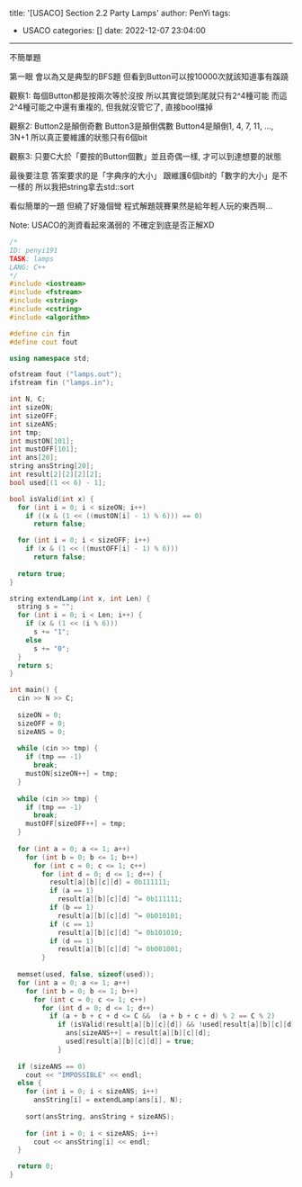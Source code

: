 title: '[USACO] Section 2.2 Party Lamps'
author: PenYi
tags:
  - USACO
categories: []
date: 2022-12-07 23:04:00
---

不簡單題

第一眼 會以為又是典型的BFS題
但看到Button可以按10000次就該知道事有蹊蹺

觀察1:
每個Button都是按兩次等於沒按
所以其實從頭到尾就只有2^4種可能
而這2^4種可能之中還有重複的, 但我就沒管它了, 直接bool擋掉

觀察2:
Button2是顛倒奇數
Button3是顛倒偶數
Button4是顛倒1, 4, 7, 11, ..., 3N+1
所以真正要維護的狀態只有6個bit

觀察3:
只要C大於「要按的Button個數」並且奇偶一樣, 才可以到達想要的狀態

最後要注意 答案要求的是「字典序的大小」
跟維護6個bit的「數字的大小」是不一樣的
所以我把string拿去std::sort

看似簡單的一題
但繞了好幾個彎
程式解題競賽果然是給年輕人玩的東西啊...

Note:
USACO的測資看起來滿弱的
不確定到底是否正解XD

```c++
/*
ID: penyi191
TASK: lamps
LANG: C++
*/
#include <iostream>
#include <fstream>
#include <string>
#include <cstring>
#include <algorithm>

#define cin fin
#define cout fout

using namespace std;

ofstream fout ("lamps.out");
ifstream fin ("lamps.in");

int N, C;
int sizeON;
int sizeOFF;
int sizeANS;
int tmp;
int mustON[101];
int mustOFF[101];
int ans[20];
string ansString[20];
int result[2][2][2][2];
bool used[(1 << 6) - 1];

bool isValid(int x) {
  for (int i = 0; i < sizeON; i++)
    if ((x & (1 << ((mustON[i] - 1) % 6))) == 0)
      return false;

  for (int i = 0; i < sizeOFF; i++)
    if (x & (1 << ((mustOFF[i] - 1) % 6)))
      return false;
      
  return true;
}

string extendLamp(int x, int Len) {
  string s = "";
  for (int i = 0; i < Len; i++) {
    if (x & (1 << (i % 6)))
      s += "1";
    else
      s += "0";
  }
  return s;
}

int main() {
  cin >> N >> C;
  
  sizeON = 0;
  sizeOFF = 0;
  sizeANS = 0;
  
  while (cin >> tmp) {
    if (tmp == -1)
      break;
    mustON[sizeON++] = tmp;
  }
  
  while (cin >> tmp) {
    if (tmp == -1)
      break;
    mustOFF[sizeOFF++] = tmp;
  }
  
  for (int a = 0; a <= 1; a++)
    for (int b = 0; b <= 1; b++)
      for (int c = 0; c <= 1; c++)
        for (int d = 0; d <= 1; d++) {
          result[a][b][c][d] = 0b111111;
          if (a == 1)
            result[a][b][c][d] ^= 0b111111;
          if (b == 1)
            result[a][b][c][d] ^= 0b010101;
          if (c == 1)
            result[a][b][c][d] ^= 0b101010;
          if (d == 1)
            result[a][b][c][d] ^= 0b001001;
        }
  
  memset(used, false, sizeof(used));
  for (int a = 0; a <= 1; a++)
    for (int b = 0; b <= 1; b++)
      for (int c = 0; c <= 1; c++)
        for (int d = 0; d <= 1; d++)
          if (a + b + c + d <= C &&  (a + b + c + d) % 2 == C % 2)
            if (isValid(result[a][b][c][d]) && !used[result[a][b][c][d]]) {
              ans[sizeANS++] = result[a][b][c][d];
              used[result[a][b][c][d]] = true;
            }
  
  if (sizeANS == 0)
    cout << "IMPOSSIBLE" << endl;
  else {
    for (int i = 0; i < sizeANS; i++)
      ansString[i] = extendLamp(ans[i], N);
    
    sort(ansString, ansString + sizeANS);
    
    for (int i = 0; i < sizeANS; i++)
      cout << ansString[i] << endl;
  }

  return 0;
}


```